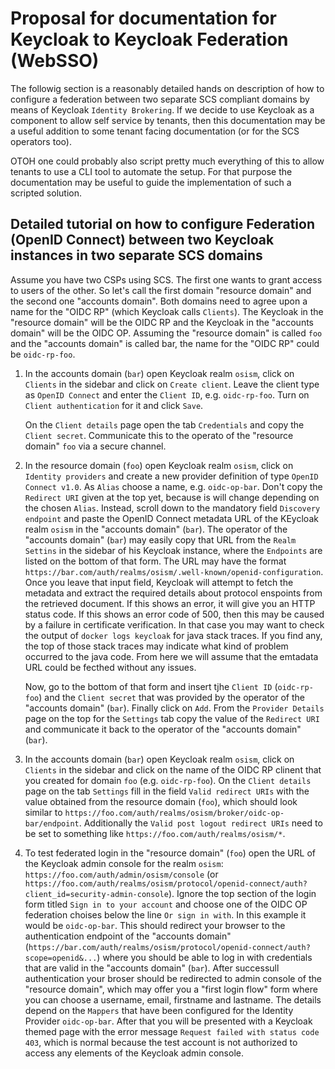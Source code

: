 # Proposal for documentation for Keycloak to Keycloak Federation (WebSSO)

The followig section is a reasonably detailed hands on description of how
to configure a federation between two separate SCS compliant domains by means
of Keycloak `Identity Brokering`. If we decide to use Keycloak as a component
to allow self service by tenants, then this documentation may be a useful addition
to some tenant facing documentation (or for the SCS operators too).

OTOH one could probably also script pretty much everything of this to allow
tenants to use a CLI tool to automate the setup. For that purpose the documentation
may be useful to guide the implementation of such a scripted solution.

## Detailed tutorial on how to configure Federation (OpenID Connect) between two Keycloak instances in two separate SCS domains

Assume you have two CSPs using SCS. The first one wants to grant access to users of the other.
So let's call the first domain "resource domain" and the second one "accounts domain".
Both domains need to agree upon a name for the "OIDC RP" (which Keycloak calls `Clients`).
The Keycloak in the "resource domain" will be the OIDC RP and the Keycloak in the "accounts domain" will be the OIDC OP.
Assuming the "resource domain" is called `foo` and the "accounts domain" is called bar, the name for the "OIDC RP" could be `oidc-rp-foo`.

1. In the accounts domain (`bar`) open Keycloak realm `osism`, click on `Clients` in the sidebar and click on `Create client`.
   Leave the client type as `OpenID Connect` and enter the `Client ID`, e.g. `oidc-rp-foo`.
   Turn on `Client authentication` for it and click `Save`.

   On the `Client details` page open the tab `Credentials` and copy the `Client secret`. Communicate this to the operato of the "resource domain" `foo` via a secure channel.

2. In the resource domain (`foo`) open Keycloak realm `osism`, click on `Identity providers`
   and create a new provider definition of type `OpenID Connect v1.0`. As `Alias` choose a name,
   e.g. `oidc-op-bar`. Don't copy the `Redirect URI` given at the top yet, because is will change depending
   on the chosen `Alias`. Instead, scroll down to the mandatory field `Discovery endpoint` and paste
   the OpenID Connect metadata URL of the KEycloak realm `osism` in the "accounts domain" (`bar`).
   The operator of the "accounts domain" (`bar`) may easily copy that URL from the `Realm Settins` in the
   sidebar of his Keycloak instance, where the `Endpoints` are listed on the bottom of that form.
   The URL may have the format `https://bar.com/auth/realms/osism/.well-known/openid-configuration`.
   Once you leave that input field, Keycloak will attempt to fetch the metadata and extract the required
   details about protocol enspoints from the retrieved document. If this shows an error, it will give you
   an HTTP status code. If this shows an error code of 500, then this may be caused by a failure in
   certificate verification. In that case you may want to check the output of `docker logs keycloak` for
   java stack traces. If you find any, the top of those stack traces may indicate what kind of problem
   occurred to the java code. From here we will assume that the emtadata URL could be fecthed without
   any issues.

   Now, go to the bottom of that form and insert tjhe `Client ID` (`oidc-rp-foo`) and the
   `Client secret` that was provided by the operator of the "accounts domain" (`bar`).
   Finally click on `Add`. From the `Provider Details` page on the top for the `Settings` tab copy the value of the
   `Redirect URI` and communicate it back to the operator of the "accounts domain" (`bar`).

3. In the accounts domain (`bar`) open Keycloak realm `osism`, click on `Clients` in the sidebar and click
   on the name of the OIDC RP clinent that you created for domain `foo` (e.g. `oidc-rp-foo`).
   On the `Client details` page on the tab `Settings` fill in the field `Valid redirect URIs` with the value
   obtained from the resource domain (`foo`), which should look similar to
   `https://foo.com/auth/realms/osism/broker/oidc-op-bar/endpoint`. Additionally the
   `Valid post logout redirect URIs` need to be set to something like `https://foo.com/auth/realms/osism/*`.

4. To test federated login in the "resource domain" (`foo`) open the URL of the Keycloak admin console for
   the realm `osism`: `https://foo.com/auth/admin/osism/console` (or `https://foo.com/auth/realms/osism/protocol/openid-connect/auth?client_id=security-admin-console`).
   Ignore the top section of the login form titled
   `Sign in to your account` and choose one of the OIDC OP federation choises below the line `Or sign in with`.
   In this example it would be `oidc-op-bar`. This should redirect your browser to the authentication endpoint
   of the "accounts domain" (`https://bar.com/auth/realms/osism/protocol/openid-connect/auth?scope=openid&...`)
   where you should be able to log in with credentials that are valid in the "accounts domain" (`bar`).
   After successull authentication your broser should be redirected to admin console of the "resource domain",
   which may offer you a "first login flow" form where you can choose a username, email, firstname and lastname.
   The details depend on the `Mappers` that have been configured for the Identity Provider `oidc-op-bar`.
   After that you will be presented with a Keycloak themed page with the error message `Request failed with status code 403`,
   which is normal because the test account is not authorized to access any elements of the Keycloak admin console.
